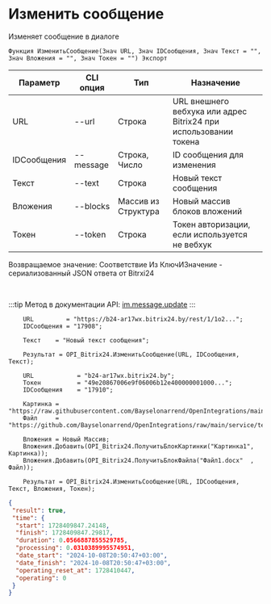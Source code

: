 ﻿---
sidebar_position: 2
---

# Изменить сообщение
 Изменяет сообщение в диалоге



`Функция ИзменитьСообщение(Знач URL, Знач IDСообщения, Знач Текст = "", Знач Вложения = "", Знач Токен = "") Экспорт`

  | Параметр | CLI опция | Тип | Назначение |
  |-|-|-|-|
  | URL | --url | Строка | URL внешнего вебхука или адрес Bitrix24 при использовании токена |
  | IDСообщения | --message | Строка, Число | ID сообщения для изменения |
  | Текст | --text | Строка | Новый текст сообщения |
  | Вложения | --blocks | Массив из Структура | Новый массив блоков вложений |
  | Токен | --token | Строка | Токен авторизации, если используется не вебхук |

  
  Возвращаемое значение:   Соответствие Из КлючИЗначение - сериализованный JSON ответа от Bitrxi24

<br/>

:::tip
Метод в документации API: [im.message.update](https://dev.1c-bitrix.ru/learning/course/?COURSE_ID=93&LESSON_ID=12117)
:::
<br/>


```bsl title="Пример кода"
    URL         = "https://b24-ar17wx.bitrix24.by/rest/1/1o2...";
    IDСообщения = "17908";

    Текст    = "Новый текст сообщения";

    Результат = OPI_Bitrix24.ИзменитьСообщение(URL, IDСообщения, Текст);

    URL            = "b24-ar17wx.bitrix24.by";
    Токен          = "49e20867006e9f06006b12e400000001000...";
    IDСообщения    = "17910";

    Картинка = "https://raw.githubusercontent.com/Bayselonarrend/OpenIntegrations/main/service/test_data/picture.jpg";
    Файл     = "https://github.com/Bayselonarrend/OpenIntegrations/raw/main/service/test_data/document.docx";

    Вложения = Новый Массив;
    Вложения.Добавить(OPI_Bitrix24.ПолучитьБлокКартинки("Картинка1", Картинка));
    Вложения.Добавить(OPI_Bitrix24.ПолучитьБлокФайла("Файл1.docx"  , Файл));

    Результат = OPI_Bitrix24.ИзменитьСообщение(URL, IDСообщения, Текст, Вложения, Токен);
```
    



```json title="Результат"
{
 "result": true,
 "time": {
  "start": 1728409847.24148,
  "finish": 1728409847.29817,
  "duration": 0.0566887855529785,
  "processing": 0.0310389995574951,
  "date_start": "2024-10-08T20:50:47+03:00",
  "date_finish": "2024-10-08T20:50:47+03:00",
  "operating_reset_at": 1728410447,
  "operating": 0
 }
}
```
